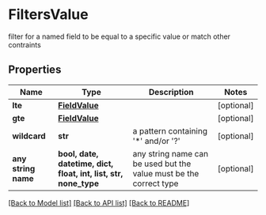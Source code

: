 # FiltersValue

filter for a named field to be equal to a specific value or match other contraints

## Properties
Name | Type | Description | Notes
------------ | ------------- | ------------- | -------------
**lte** | [**FieldValue**](FieldValue.md) |  | [optional] 
**gte** | [**FieldValue**](FieldValue.md) |  | [optional] 
**wildcard** | **str** | a pattern containing &#39;*&#39; and/or &#39;?&#39; | [optional] 
**any string name** | **bool, date, datetime, dict, float, int, list, str, none_type** | any string name can be used but the value must be the correct type | [optional]

[[Back to Model list]](../README.md#documentation-for-models) [[Back to API list]](../README.md#documentation-for-api-endpoints) [[Back to README]](../README.md)


